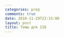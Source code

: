 ```yaml
---
categories: prep
comments: true
date: 2010-11-29T22:15:00
layout: post
title: Темы для 216
---
```


